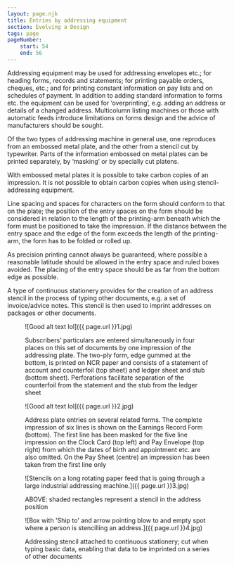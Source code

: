 ```yaml
---
layout: page.njk
title: Entries by addressing equipment
section: Evolving a Design
tags: page
pageNumber:
    start: 54
    end: 56
---
```


Addressing equipment may be used for addressing envelopes etc.; for heading forms, records and statements; for printing payable orders, cheques, etc.; and for printing constant information on pay lists and on schedules of payment. In addition to adding standard information to forms etc. the equipment can be used for ‘overprinting’, e.g. adding an address or details of a changed address. Multicolumn listing machines or those with automatic feeds introduce limitations on forms design and the advice of manufacturers should be sought.

Of the two types of addressing machine in general use, one reproduces from an embossed metal plate, and the other from a stencil cut by typewriter. Parts of the information embossed on metal plates can be printed separately, by ‘masking’ or by specially cut platens.

With embossed metal plates it is possible to take carbon copies of an impression. It is not possible to obtain carbon copies when using stencil-addressing equipment.

Line spacing and spaces for characters on the form should conform to that on the plate; the position of the entry spaces on the form should be considered in relation to the length of the printing-arm beneath which the form must be positioned to take the
impression. If the distance between the entry space and the edge of the form exceeds the length of the printing-arm, the form has to be folded or rolled up.

As precision printing cannot always be guaranteed, where possible a reasonable latitude should be allowed in the entry space and ruled boxes avoided. The placing of the entry space should be as far from the bottom edge as possible.

A type of continuous stationery provides for the creation of an address stencil in the process of typing other documents, e.g. a set of invoice/advice notes. This stencil is then used to imprint addresses on packages or other documents.

<figure>

![Good alt text lol]({{ page.url }}1.jpg)

<figcaption>
Subscribers’ particulars are entered simultaneously in four places on this set of documents by one impression of the addressing plate. The two-ply form, edge gummed at the bottom, is printed on NCR paper and consists of a statement of account and counterfoil (top sheet) and ledger sheet and stub (bottom sheet). Perforations facilitate separation of the counterfoil from the statement and the stub from the ledger sheet
</figcaption>
</figure>

<figure>

![Good alt text lol]({{ page.url }}2.jpg)

<figcaption>
Address plate entries on several related forms. The complete impression of six lines is shown on the Earnings Record
Form (bottom). The first line has been masked for the five line impression on the Clock Card (top left) and Pay Envelope (top right) from which the dates of birth and appointment etc. are also omitted.
On the Pay Sheet (centre) an impression has been taken from the first line only
</figcaption>
</figure>

<figure>

![Stencils on a long rotating paper feed that is going through a large industrial addressing machine.]({{ page.url }}3.jpg)

<figcaption>
ABOVE: shaded rectangles represent a stencil in the address position
</figcaption>
</figure>

<figure>

![Box with 'Ship to' and arrow pointing blow to and empty spot where a person is stencilling an address.]({{ page.url }}4.jpg)

<figcaption>
Addressing stencil attached to continuous stationery; cut when typing basic data, enabling that data to be imprinted on a series of other documents
</figcaption>
</figure>
